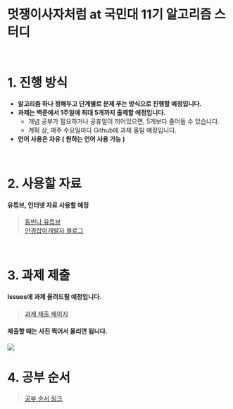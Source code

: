 # 멋쟁이사자처럼 at 국민대 11기 알고리즘 스터디   

<br/>
 
# 1. 진행 방식
+ **알고리즘 하나 정해두고 단계별로 문제 푸는 방식으로 진행할 예정입니다.**
+ **과제는 백준에서 1주일에 최대 5개까지 출제할 에정입니다.**
  + 개념 공부가 필요하거나 공휴일이 끼어있으면, 5개보다 줄어들 수 있습니다.
  + 계획 상, 매주 수요일마다 Github에 과제 올릴 예정입니다.
+ **언어 사용은 자유 ( 원하는 언어 사용 가능 )**

<br/>

# 2. 사용할 자료
#### 유튜브, 인터넷 자료 사용할 예정
> [동빈나 유튜브](https://www.youtube.com/@dongbinna)   
> [안경잡이개발자 블로그](https://m.blog.naver.com/PostList.naver?blogId=ndb796)
<br/>

# 3. 과제 제출
#### Issues에 과제 올려드릴 예정입니다.
> [과제 제출 페이지](https://github.com/Likelion-algorithm-study/Assignment/issues)
#### 제출할 때는 사진 찍어서 올리면 됩니다.
<img src=https://github.com/Likelion-algorithm-study/Assignment/assets/127489230/dbe84e5e-168c-4f83-a872-843aa8b1514c/>

<br/>
 
# 4. 공부 순서
> [공부 순서 링크](https://www.notion.so/b58d3845c82541b58a219fad815e105a)
